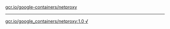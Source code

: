 [gcr.io/google-containers/netproxy](https://hub.docker.com/r/anjia0532/netproxy/tags/) 

----
[gcr.io/google_containers/netproxy:1.0 √](https://hub.docker.com/r/anjia0532/netproxy/tags/)

